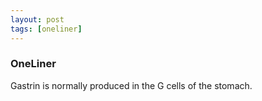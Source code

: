 ```yaml
---
layout: post
tags: [oneliner]
---
```



### OneLiner

Gastrin is normally produced in the G cells of the stomach.
